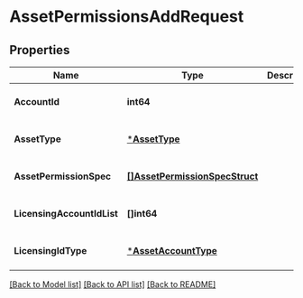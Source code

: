 # AssetPermissionsAddRequest

## Properties
Name | Type | Description | Notes
------------ | ------------- | ------------- | -------------
**AccountId** | **int64** |  | [optional] [default to null]
**AssetType** | [***AssetType**](AssetType.md) |  | [optional] [default to null]
**AssetPermissionSpec** | [**[]AssetPermissionSpecStruct**](asset_permission_spec_struct.md) |  | [optional] [default to null]
**LicensingAccountIdList** | **[]int64** |  | [optional] [default to null]
**LicensingIdType** | [***AssetAccountType**](AssetAccountType.md) |  | [optional] [default to null]

[[Back to Model list]](../README.md#documentation-for-models) [[Back to API list]](../README.md#documentation-for-api-endpoints) [[Back to README]](../README.md)


